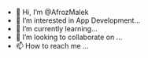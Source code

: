 - 👋 Hi, I’m @AfrozMalek
- 👀 I’m interested in App Development...
- 🌱 I’m currently learning...
- 💞️ I’m looking to collaborate on ...
- 📫 How to reach me ...

<!---
AfrozMalek/AfrozMalek is a ✨ special ✨ repository because its `README.md` (this file) appears on your GitHub profile.
You can click the Preview link to take a look at your changes.
--->
